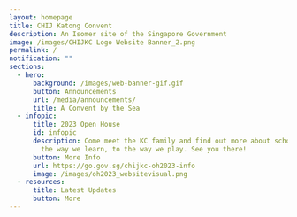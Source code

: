 ```yaml
---
layout: homepage
title: CHIJ Katong Convent
description: An Isomer site of the Singapore Government
image: /images/CHIJKC Logo Website Banner_2.png
permalink: /
notification: ""
sections:
  - hero:
      background: /images/web-banner-gif.gif
      button: Announcements
      url: /media/announcements/
      title: A Convent by the Sea
  - infopic:
      title: 2023 Open House
      id: infopic
      description: Come meet the KC family and find out more about school life, from
        the way we learn, to the way we play. See you there!
      button: More Info
      url: https://go.gov.sg/chijkc-oh2023-info
      image: /images/oh2023_websitevisual.png
  - resources:
      title: Latest Updates
      button: More
---
```

